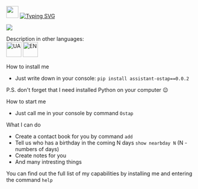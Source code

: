 <img src="https://github.com/blackcater/blackcater/raw/main/images/Hi.gif" height="32"/></h1>
<a href="https://git.io/typing-svg"><img src="https://readme-typing-svg.demolab.com?font=Fira+Code&pause=1000&width=600&height=60&lines=Hi+there%2C+I'm+your+personal+assistant+Ostap" alt="Typing SVG" /></a>

<img src="https://img.shields.io/badge/made%20by-GoIT Team 3-blue.svg" >

Description in other languages:         
        <a href="https://github.com/NeverInMind/Project_Team3/blob/dev/README.ua.md">
        <img src="https://em-content.zobj.net/thumbs/120/apple/354/flag-ukraine_1f1fa-1f1e6.png" alt="UA" width="40" height="40"></a>
        <a href="https://github.com/NeverInMind/Project_Team3/blob/dev/README.md">
        <img src="https://em-content.zobj.net/thumbs/120/apple/354/flag-united-states_1f1fa-1f1f8.png" alt="EN" width="40" height="40"></a>

How to install me
* Just write down in your console: ``pip install assistant-ostap==0.0.2``

P.S. don't forget that I need installed Python on your computer :wink:

How to start me 
* Just call me in your console by command ``Ostap``



What I can do
* Create a contact book for you by command ``add``
* Tell us who has a birthday in the coming N days ``show nearbday N`` (N - numbers of days)
* Create notes for you
* And many intresting things

You can find out the full list of my capabilities by installing me and entering the command ``help``

